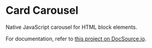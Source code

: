 # Card Carousel

Native JavaScript carousel for HTML block elements.

For documentation, refer to [this project on DocSource.io](https://docsource.io/p/github/radben13/card-carousel).